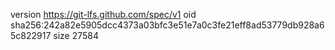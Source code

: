 version https://git-lfs.github.com/spec/v1
oid sha256:242a82e5905dcc4373a03bfc3e51e7a0c3fe21eff8ad53779db928a65c822917
size 27584
